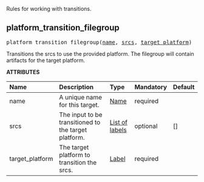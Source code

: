 <!-- Generated with Stardoc: http://skydoc.bazel.build -->

Rules for working with transitions.

<a id="platform_transition_filegroup"></a>

## platform_transition_filegroup

<pre>
platform_transition_filegroup(<a href="#platform_transition_filegroup-name">name</a>, <a href="#platform_transition_filegroup-srcs">srcs</a>, <a href="#platform_transition_filegroup-target_platform">target_platform</a>)
</pre>

Transitions the srcs to use the provided platform. The filegroup will contain artifacts for the target platform.

**ATTRIBUTES**


| Name  | Description | Type | Mandatory | Default |
| :------------- | :------------- | :------------- | :------------- | :------------- |
| <a id="platform_transition_filegroup-name"></a>name |  A unique name for this target.   | <a href="https://bazel.build/docs/build-ref.html#name">Name</a> | required |  |
| <a id="platform_transition_filegroup-srcs"></a>srcs |  The input to be transitioned to the target platform.   | <a href="https://bazel.build/docs/build-ref.html#labels">List of labels</a> | optional | [] |
| <a id="platform_transition_filegroup-target_platform"></a>target_platform |  The target platform to transition the srcs.   | <a href="https://bazel.build/docs/build-ref.html#labels">Label</a> | required |  |


